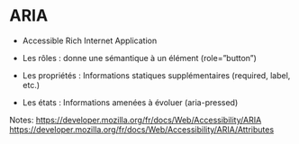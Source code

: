 <!-- .slide -->

# ARIA

* Accessible Rich Internet Application

* Les rôles : donne une sémantique à un élément (role=”button”)
* Les propriétés : Informations statiques supplémentaires (required, label, etc.)
* Les états : Informations amenées à évoluer (aria-pressed)

Notes:
https://developer.mozilla.org/fr/docs/Web/Accessibility/ARIA
https://developer.mozilla.org/fr/docs/Web/Accessibility/ARIA/Attributes
